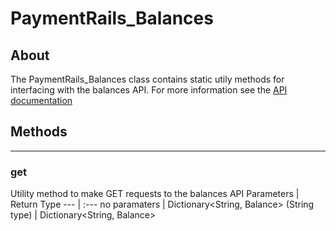 # PaymentRails_Balances

## **About**
The PaymentRails_Balances class contains static utily methods for interfacing with the balances API. For more information see the [API documentation](http://docs.paymentrails.com/#balances)

## **Methods**
---
### **get**
Utility method to make GET requests to the balances API
Parameters | Return Type
--- | :---
no paramaters | Dictionary<String, Balance>
(String type) | Dictionary<String, Balance>